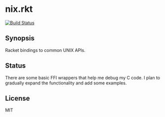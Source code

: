 # nix.rkt 

[![Build Status](https://travis-ci.org/jubnzv/nix.rkt.svg?branch=master)](https://travis-ci.org/jubnzv/nix.rkt)

## Synopsis

Racket bindings to common UNIX APIs.

## Status

There are some basic FFI wrappers that help me debug my C code.
I plan to gradually expand the functionality and add some examples.

## License

MIT

